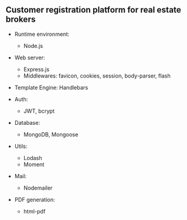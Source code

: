 ## Customer registration platform for real estate brokers

* Runtime environment:

  * Node.js

* Web server:
  * Express.js
  * Middlewares: favicon, cookies, session, body-parser, flash
* Template Engine: Handlebars

* Auth:

  * JWT, bcrypt

* Database:

  * MongoDB, Mongoose

* Utils:

  * Lodash
  * Moment

* Mail:

  * Nodemailer

* PDF generation:
  * html-pdf
